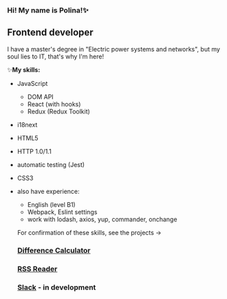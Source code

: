 ### Hi! My name is Polina!✨

<!--
**PolinaKutsenko/PolinaKutsenko** is a ✨ _special_ ✨ repository because its `README.md` (this file) appears on your GitHub profile.

Here are some ideas to get you started:

- 🔭 I’m currently working on ...
- 🌱 I’m currently learning ...
- 👯 I’m looking to collaborate on ...
- 🤔 I’m looking for help with ...
- 💬 Ask me about ...
- 📫 How to reach me: ...
- 😄 Pronouns: ...
- ⚡ Fun fact: ...
-->

## Frontend developer

I have a master's degree in "Electric power systems and networks", but my soul lies to IT, that's why I'm here!

✨**My skills:**
- JavaScript
  - DOM API
  - React (with hooks)
  - Redux (Redux Toolkit)
- i18next
- HTML5
- HTTP 1.0/1.1
- automatic testing (Jest)
- CSS3
- also have experience:
  - English (level B1)
  - Webpack, Eslint settings
  - work with lodash, axios, yup, commander, onchange
  
  For confirmation of these skills, see the projects ->
    
   ### [Difference Calculator](https://github.com/PolinaKutsenko/project-difference-calculator)
   ### [RSS Reader](https://github.com/PolinaKutsenko/project-RSS-reader)
   ### [Slack](https://github.com/PolinaKutsenko/project-Slack) - in development
